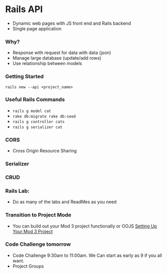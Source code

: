# Rails API
- Dynamic web pages with JS front end and Rails backend
- Single page application

### Why?
- Response with request for data with data (json)
- Manage large database (update/add rows)
- Use relationship between models

### Getting Started
`rails new --api <project_name>`

### Useful Rails Commands
- `rails g model cat`
- `rake db:migrate rake db:seed`
- `rails g controller cats`
- `rails g serializer cat`

### CORS
- Cross Origin Resource Sharing








### Serializer

### CRUD

### Rails Lab:
- Do as many of the labs and ReadMes as you need

### Transition to Project Mode
- You can build out your Mod 3 project functionally or OOJS
[Setting Up Your Mod 3 Project](https://github.com/learn-co-curriculum/mod3-project-week-setup-example)

### Code Challenge tomorrow
- Code Challenge 9:30am to 11:00am. We Can start as early as 9 if you all want.
- Project Groups
